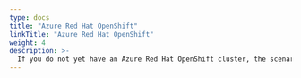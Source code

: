 ```yaml
---
type: docs
title: "Azure Red Hat OpenShift"
linkTitle: "Azure Red Hat OpenShift"
weight: 4
description: >-
  If you do not yet have an Azure Red Hat OpenShift cluster, the scenarios in this section will guide you on how to create an Azure-managed OpenShift cluster in an automated fashion and onboard it as an Azure Arc-enabled Kubernetes cluster.
---
```

